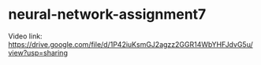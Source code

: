 # neural-network-assignment7
Video link: 
https://drive.google.com/file/d/1P42iuKsmGJ2agzz2GGR14WbYHFJdvG5u/view?usp=sharing
